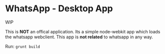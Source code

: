 WhatsApp - Desktop App
===
WIP

This is **NOT** an offical application. Its a simple node-webkit app which loads the whatsapp webclient. This app is **not related** to whatsapp in any way.

Run: ```grunt build```